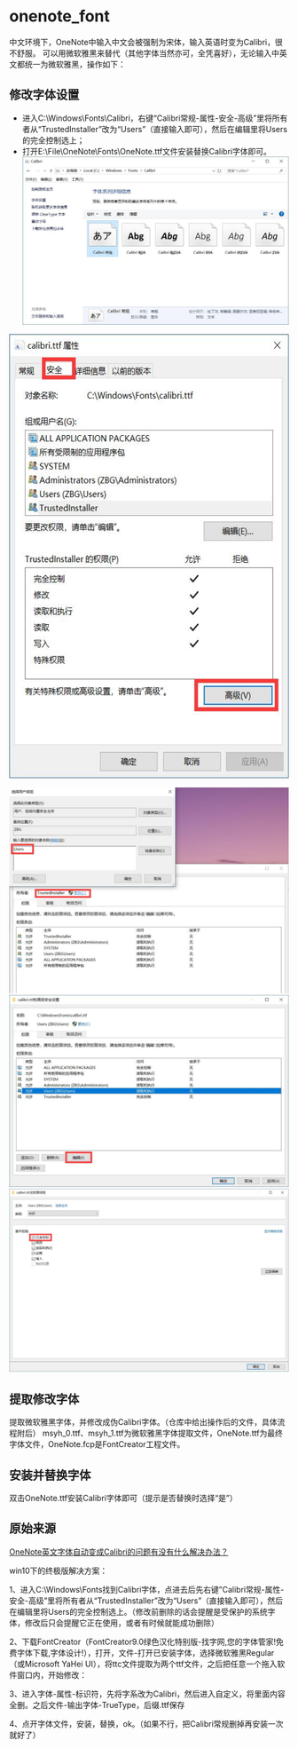 # onenote_font
中文环境下，OneNote中输入中文会被强制为宋体，输入英语时变为Calibri，很不舒服。
可以用微软雅黑来替代（其他字体当然亦可，全凭喜好），无论输入中英文都统一为微软雅黑，操作如下：
## 修改字体设置
- 进入C:\Windows\Fonts\Calibri，右键“Calibri常规-属性-安全-高级”里将所有者从“TrustedInstaller”改为“Users”（直接输入即可），然后在编辑里将Users的完全控制选上；
- 打开E:\File\OneNote\Fonts\OneNote.ttf文件安装替换Calibri字体即可。
![1](1.jpg)
<div align = "center"><img weight="400" height="800" src="2.jpg"></div>

![3](3.jpg)
![4](4.jpg)
![5](5.jpg)

## 提取修改字体
提取微软雅黑字体，并修改成伪Calibri字体。（仓库中给出操作后的文件，具体流程附后）
msyh_0.ttf、msyh_1.ttf为微软雅黑字体提取文件，OneNote.ttf为最终字体文件，OneNote.fcp是FontCreator工程文件。
## 安装并替换字体
双击OneNote.ttf安装Calibri字体即可（提示是否替换时选择“是”）

## 原始来源
[OneNote英文字体自动变成Calibri的问题有没有什么解决办法？](https://www.zhihu.com/question/30089364/answer/235971324)

win10下的终极版解决方案：

1、进入C:\Windows\Fonts找到Calibri字体，点进去后先右键”Calibri常规-属性-安全-高级”里将所有者从“TrustedInstaller”改为“Users”（直接输入即可），然后在编辑里将Users的完全控制选上。（修改前删除的话会提醒是受保护的系统字体，修改后只会提醒它正在使用，或者有时候就能成功删除）

2、下载FontCreator（FontCreator9.0绿色汉化特别版-找字网,您的字体管家!免费字体下载,字体设计!），打开，文件-打开已安装字体，选择微软雅黑Regular（或Microsoft YaHei UI），将ttc文件提取为两个ttf文件，之后把任意一个拖入软件窗口内，开始修改：

3、进入字体-属性-标识符，先将字系改为Calibri，然后进入自定义，将里面内容全删。之后文件-输出字体-TrueType，后缀.ttf保存

4、点开字体文件，安装，替换，ok。（如果不行，把Calibri常规删掉再安装一次就好了）
